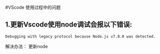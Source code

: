 #VScode 使用过程中的问题
## 1.更新Vscode使用node调试会报以下错误:
```
Debugging with legacy protocol because Node.js v7.8.0 was detected.
```

解决办法： 更新node